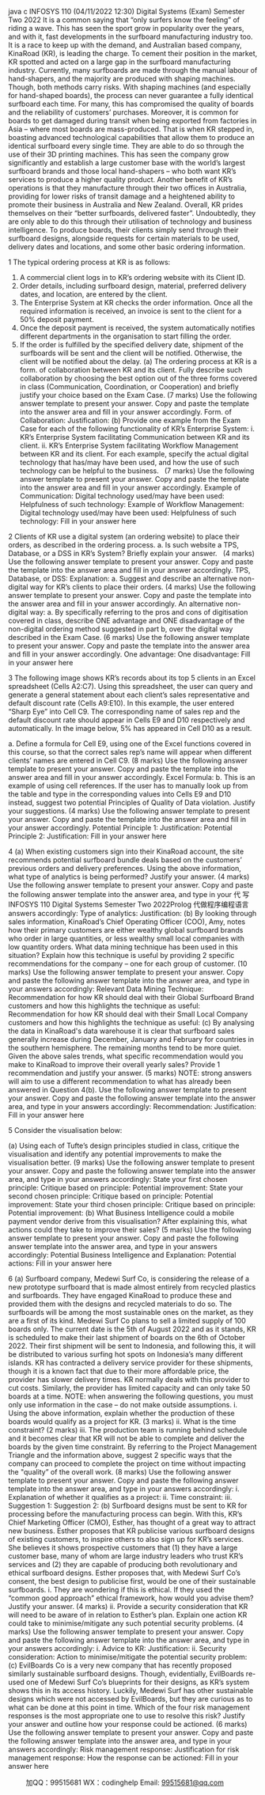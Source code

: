 java c
INFOSYS 110 (04/11/2022 12:30) Digital Systems (Exam) 
Semester Two 2022
It is a common saying that “only surfers know the feeling” of riding a wave. This has seen the sport grow in popularity over the years, and with it, fast developments in the surfboard manufacturing industry too. It is a race to keep up with the demand, and Australian based company, KinaRoad (KR), is leading the charge.
To cement their position in the market, KR spotted and acted on a large gap in the surfboard manufacturing industry. Currently, many surfboards are made through the manual labour of hand-shapers, and the majority are produced with shaping machines. Though, both methods carry risks. With shaping machines (and especially for hand-shaped boards), the process can never guarantee a fully identical surfboard each time. For many, this has compromised the quality of boards and the reliability of customers’ purchases. Moreover, it is common for boards to get damaged during transit when being exported from factories in Asia – where most boards are mass-produced.
That is when KR stepped in, boasting advanced technological capabilities that allow them to produce an identical surfboard every single time. They are able to do so through the use of their 3D printing machines. This has seen the company grow significantly and establish a large customer base with the world’s largest surfboard brands and those local hand-shapers – who both want KR’s services to produce a higher quality product. Another benefit of KR’s operations is that they manufacture through their two offices in Australia, providing for lower risks of transit damage and a heightened ability to promote their business in Australia and New Zealand.
Overall, KR prides themselves on their “better surfboards, delivered faster”. Undoubtedly, they are only able to do this through their utilisation of technology and business intelligence. To produce boards, their clients simply send through their surfboard designs, alongside requests for certain materials to be used, delivery dates and locations, and some other basic ordering information.


1 The typical ordering process at KR is as follows:
1. A commercial client logs in to KR’s ordering website with its Client ID.
2. Order details, including surfboard design, material, preferred delivery dates, and location, are entered by the client.
3. The Enterprise System at KR checks the order information. Once all the required information is received, an invoice is sent to the client for a 50% deposit payment.
4. Once the deposit payment is received, the system automatically notifies different departments in the organisation to start filling the order.
5. If the order is fulfilled by the specified delivery date, shipment of the surfboards will be sent and the client will be notified. Otherwise, the client will be notified about the delay.
(a) The ordering process at KR is a form. of collaboration between KR and its client. Fully describe such collaboration by choosing the best option out of the three forms covered in class (Communication, Coordination, or Cooperation) and briefly justify your choice based on the Exam Case. (7 marks)
Use the following answer template to present your answer. Copy and paste the template into the answer area and fill in your answer accordingly.
Form. of Collaboration:
Justification:
(b) Provide one example from the Exam Case for each of the following functionality of KR’s Enterprise System:
i. KR’s Enterprise System facilitating Communication between KR and its client.
ii. KR’s Enterprise System facilitating Workflow Management between KR and its client.
For each example, specify the actual digital technology that has/may have been used, and how the use of such technology can be helpful to the business.   (7 marks)
Use the following answer template to present your answer. Copy and paste the template into the answer area and fill in your answer accordingly.
Example of Communication:
Digital technology used/may have been used:
Helpfulness of such technology:
Example of Workflow Management:
Digital technology used/may have been used:
Helpfulness of such technology:
Fill in your answer here


2 Clients of KR use a digital system (an ordering website) to place their orders, as described in the ordering process.
a. Is such website a TPS, Database, or a DSS in KR’s System? Briefly explain your answer.   (4 marks)
Use the following answer template to present your answer. Copy and paste the template into the answer area and fill in your answer accordingly.
TPS, Database, or DSS:
Explanation:
a. Suggest and describe an alternative non-digital way for KR’s clients to place their orders. (4 marks)
Use the following answer template to present your answer. Copy and paste the template into the answer area and fill in your answer accordingly.
An alternative non-digital way:
a. By specifically referring to the pros and cons of digitisation covered in class, describe ONE advantage and ONE disadvantage of the non-digital ordering method suggested in part b, over the digital way described in the Exam Case. (6 marks)
Use the following answer template to present your answer. Copy and paste the template into the answer area and fill in your answer accordingly.
One advantage:
One disadvantage:
Fill in your answer here


3 The following image shows KR’s records about its top 5 clients in an Excel spreadsheet (Cells A2:C7). Using this spreadsheet, the user can query and generate a general statement about each client’s sales representative and default discount rate (Cells A9:E10).
In this example, the user entered “Sharp Eye” into Cell C9. The corresponding name of sales rep and the default discount rate should appear in Cells E9 and D10 respectively and automatically. In the image below, 5% has appeared in Cell D10 as a result.

a. Define a formula for Cell E9, using one of the Excel functions covered in this course, so that the correct sales rep’s name will appear when different clients’ names are entered in Cell C9. (8 marks)
Use the following answer template to present your answer. Copy and paste the template into the answer area and fill in your answer accordingly.
Excel Formula:
b. This is an example of using cell references. If the user has to manually look up from the table and type in the corresponding values into Cells E9 and D10 instead, suggest two potential Principles of Quality of Data violation. Justify your suggestions. (4 marks)
Use the following answer template to present your answer. Copy and paste the template into the answer area and fill in your answer accordingly.
Potential Principle 1:
Justification:
Potential Principle 2:
Justification:
Fill in your answer here


4 (a) When existing customers sign into their KinaRoad account, the site recommends potential surfboard bundle deals based on the customers’ previous orders and delivery preferences.
Using the above information, what type of analytics is being performed? Justify your answer. (4 marks)
Use the following answer template to present your answer. Copy and paste the following answer template into the answer area, and type in your 代 写INFOSYS 110 Digital Systems Semester Two 2022Prolog
代做程序编程语言answers accordingly:
Type of analytics:
Justification:
(b) By looking through sales information, KinaRoad’s Chief Operating Officer (COO), Amy, notes how their primary customers are either wealthy global surfboard brands who order in large quantities, or less wealthy small local companies with low quantity orders.
What data mining technique has been used in this situation? Explain how this technique is useful by providing 2 specific recommendations for the company – one for each group of customer. (10 marks)
Use the following answer template to present your answer. Copy and paste the following answer template into the answer area, and type in your answers accordingly:
Relevant Data Mining Technique:
Recommendation for how KR should deal with their Global Surfboard Brand customers and how this highlights the technique as useful:
Recommendation for how KR should deal with their Small Local Company customers and how this highlights the technique as useful:
(c) By analysing the data in KinaRoad's data warehouse it is clear that surfboard sales generally increase during December, January and February for countries in the southern hemisphere. The remaining months tend to be more quiet.
Given the above sales trends, what specific recommendation would you make to KinaRoad to improve their overall yearly sales? Provide 1 recommendation and justify your answer. (5 marks)
NOTE: strong answers will aim to use a different recommendation to what has already been answered in Question 4(b).
Use the following answer template to present your answer. Copy and paste the following answer template into the answer area, and type in your answers accordingly:
Recommendation:
Justification:
Fill in your answer here


5 Consider the visualisation below:

(a) Using each of Tufte’s design principles studied in class, critique the visualisation and identify any potential improvements to make the visualisation better. (9 marks)
Use the following answer template to present your answer. Copy and paste the following answer template into the answer area, and type in your answers accordingly:
State your first chosen principle:
Critique based on principle:
Potential improvement:
State your second chosen principle:
Critique based on principle:
Potential improvement:
State your third chosen principle:
Critique based on principle:
Potential improvement:
(b) What Business Intelligence could a mobile payment vendor derive from this visualisation? After explaining this, what actions could they take to improve their sales? (5 marks)
Use the following answer template to present your answer. Copy and paste the following answer template into the answer area, and type in your answers accordingly:
Potential Business Intelligence and Explanation:
Potential actions:
Fill in your answer here


6 (a)
Surfboard company, Medewi Surf  Co, is considering the release of a new prototype surfboard that is made almost entirely from recycled plastics and surfboards. They have engaged KinaRoad to produce these and provided them with the designs and recycled materials to do so. The surfboards will be among the most sustainable ones on the market, as they are a first of its kind.
Medewi Surf  Co plans to sell a limited supply of 100 boards only. The current date is the 5th of August 2022 and as it stands, KR is scheduled to make their last shipment of boards on the 6th of October 2022. Their first shipment will be sent to Indonesia, and following this, it will be distributed to various surfing hot spots on Indonesia’s many different islands. KR has contracted a delivery service provider for these shipments, though it is a known fact that due to their more affordable price, the provider has slower delivery times. KR normally deals with this provider to cut costs. Similarly, the provider has limited capacity and can only take 50 boards at a time.
NOTE: when answering the following questions, you must only use information in the case – do not make outside assumptions.
i. Using the above information, explain whether the production of these boards would qualify as a project for KR. (3 marks)
ii. What is the time constraint? (2 marks)
iii. The production team is running behind schedule and it becomes clear that KR will not be able to complete and deliver the boards by the given time constraint. By referring to the Project Management Triangle and the information above, suggest 2 specific ways that the company can proceed to complete the project on time without impacting the "quality” of the overall work. (8 marks)
Use the following answer template to present your answer. Copy and paste the following answer template into the answer area, and type in your answers accordingly:
i. Explanation of whether it qualifies as a project:
ii. Time constraint:
iii. Suggestion 1:
Suggestion 2:
(b) Surfboard designs must be sent to KR for processing before the manufacturing process can begin. With this, KR’s Chief Marketing Officer (CMO), Esther, has thought of a great way to attract new business. Esther proposes that KR publicise various surfboard designs of existing customers, to inspire others to also sign up for KR’s services. She believes it shows prospective customers that (1) they have a large customer base, many of whom are large industry leaders who trust KR’s services and (2) they are capable of producing both revolutionary and ethical surfboard designs. Esther proposes that, with Medewi Surf  Co’s consent, the best design to publicise first, would be one of their sustainable surfboards.
i. They are wondering if this is ethical. If they used the “common good approach” ethical framework, how would you advise them? Justify your answer. (4 marks)
ii. Provide a security consideration that KR will need to be aware of in relation to Esther’s plan. Explain one action KR could take to minimise/mitigate any such potential security problems. (4 marks)
Use the following answer template to present your answer. Copy and paste the following answer template into the answer area, and type in your answers accordingly:
i. Advice to KR:
Justification:
ii. Security consideration:
Action to minimise/mitigate the potential security problem:
(c) EvilBoards  Co is a very new company that has recently proposed similarly sustainable surfboard designs. Though, evidentially, EvilBoards re-used one of Medewi Surf  Co’s blueprints for their designs, as KR’s system shows this in its access history. Luckily, Medewi Surf has other sustainable designs which were not accessed by EvilBoards, but they are curious as to what can be done at this point in time.
Which of the four risk management responses is the most appropriate one to use to resolve this risk? Justify your answer and outline how your response could be actioned. (6 marks)
Use the following answer template to present your answer. Copy and paste the following answer template into the answer area, and type in your answers accordingly:
Risk management response:
Justification for risk management response:
How the response can be actioned:
Fill in your answer here









         
加QQ：99515681  WX：codinghelp  Email: 99515681@qq.com
